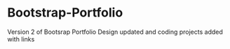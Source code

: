 # Bootstrap-Portfolio
Version 2 of Bootsrap Portfolio
Design updated and coding projects added with links
